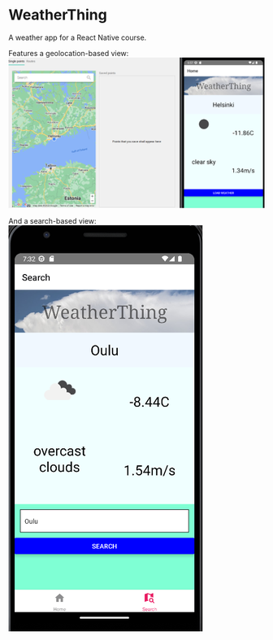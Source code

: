# WeatherThing
A weather app for a React Native course.

Features a geolocation-based view:
![Geolocation image](/pictures/LokaatioKuva.PNG)

And a search-based view:
<br />
![Search image](/pictures/SearchPic.PNG)
